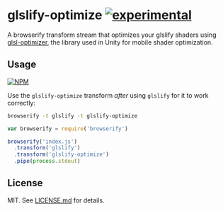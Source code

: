 # glslify-optimize [![experimental](http://badges.github.io/stability-badges/dist/experimental.svg)](http://github.com/badges/stability-badges)

A browserify transform stream that optimizes your glslify shaders using
[glsl-optimizer](https://github.com/aras-p/glsl-optimizer), the library
used in Unity for mobile shader optimization.

## Usage

[![NPM](https://nodei.co/npm/glslify-optimize.png)](https://nodei.co/npm/glslify-optimize/)

Use the `glslify-optimize` transform *after* using `glslify` for it to work
correctly:

``` bash
browserify -t glslify -t glslify-optimize
```

``` javascript
var browserify = require('browserify')

browserify('index.js')
  .transform('glslify')
  .transform('glslify-optimize')
  .pipe(process.stdout)
```

## License

MIT. See [LICENSE.md](http://github.com/hughsk/glslify-optimize/blob/master/LICENSE.md) for details.
